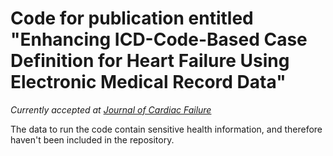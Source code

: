 # Code for publication entitled "Enhancing ICD-Code-Based Case Definition for Heart Failure Using Electronic Medical Record Data"

*Currently accepted at [Journal of Cardiac Failure](https://www.journals.elsevier.com/journal-of-cardiac-failure)*


The data to run the code contain sensitive health information, and therefore haven't been included in the repository.
